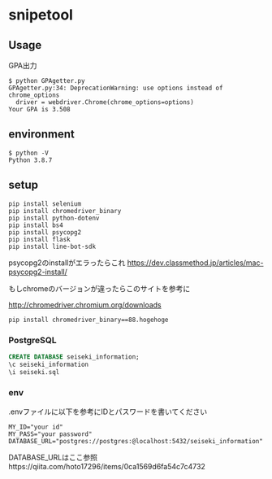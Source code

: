 # snipetool

## Usage

GPA出力

~~~
$ python GPAgetter.py
GPAgetter.py:34: DeprecationWarning: use options instead of chrome_options
  driver = webdriver.Chrome(chrome_options=options)
Your GPA is 3.508
~~~

## environment

~~~
$ python -V
Python 3.8.7
~~~

## setup

~~~
pip install selenium
pip install chromedriver_binary
pip install python-dotenv
pip install bs4
pip install psycopg2
pip install flask
pip install line-bot-sdk
~~~

psycopg2のinstallがエラったらこれ
https://dev.classmethod.jp/articles/mac-psycopg2-install/

もしchromeのバージョンが違ったらこのサイトを参考に

http://chromedriver.chromium.org/downloads

~~~
pip install chromedriver_binary==88.hogehoge
~~~

### PostgreSQL

~~~sql
CREATE DATABASE seiseki_information;
\c seiseki_information
\i seiseki.sql
~~~

### env

.envファイルに以下を参考にIDとパスワードを書いてください

~~~
MY_ID="your id"
MY_PASS="your password"
DATABASE_URL="postgres://postgres:@localhost:5432/seiseki_information"
~~~

DATABASE_URLはここ参照https://qiita.com/hoto17296/items/0ca1569d6fa54c7c4732
